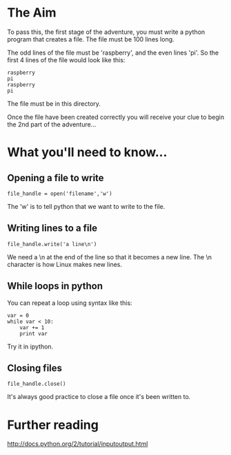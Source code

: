 # The Aim

To pass this, the first stage of the adventure, you must write a python program that creates a file. The file must be 100 lines long.

The odd lines of the file must be 'raspberry', and the even lines 'pi'. So the first 4 lines of the file would look like this:

    raspberry
    pi
    raspberry
    pi

The file must be in this directory.

Once the file have been created correctly you will receive your clue to begin the 2nd part of the adventure...

# What you'll need to know...

## Opening a file to write

    file_handle = open('filename','w')

The 'w' is to tell python that we want to write to the file.

## Writing lines to a file

    file_handle.write('a line\n')

We need a \n at the end of the line so that it becomes a new line. The \n character is how Linux makes new lines.

## While loops in python

You can repeat a loop using syntax like this:

    var = 0
    while var < 10:
        var += 1
        print var

Try it in ipython.

## Closing files

    file_handle.close()

It's always good practice to close a file once it's been written to.

# Further reading

http://docs.python.org/2/tutorial/inputoutput.html

